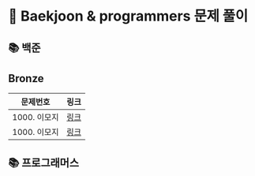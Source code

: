# :pushpin: Baekjoon & programmers 문제 풀이
## :books: 백준
## Bronze
| 문제번호 | 링크 |
| ----- | ----- |
|1000. 이모지 |[링크]()|
|1000. 이모지 |[링크]()|
## :books: 프로그래머스
